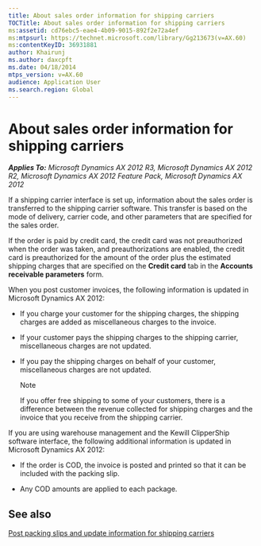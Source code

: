 ```yaml
---
title: About sales order information for shipping carriers
TOCTitle: About sales order information for shipping carriers
ms:assetid: cd76ebc5-eae4-4b09-9015-892f2e72a4ef
ms:mtpsurl: https://technet.microsoft.com/library/Gg213673(v=AX.60)
ms:contentKeyID: 36931881
author: Khairunj
ms.author: daxcpft
ms.date: 04/18/2014
mtps_version: v=AX.60
audience: Application User
ms.search.region: Global
---
```


# About sales order information for shipping carriers 


_**Applies To:** Microsoft Dynamics AX 2012 R3, Microsoft Dynamics AX 2012 R2, Microsoft Dynamics AX 2012 Feature Pack, Microsoft Dynamics AX 2012_

If a shipping carrier interface is set up, information about the sales order is transferred to the shipping carrier software. This transfer is based on the mode of delivery, carrier code, and other parameters that are specified for the sales order.

If the order is paid by credit card, the credit card was not preauthorized when the order was taken, and preauthorizations are enabled, the credit card is preauthorized for the amount of the order plus the estimated shipping charges that are specified on the **Credit card** tab in the **Accounts receivable parameters** form.

When you post customer invoices, the following information is updated in Microsoft Dynamics AX 2012:

  - If you charge your customer for the shipping charges, the shipping charges are added as miscellaneous charges to the invoice.

  - If your customer pays the shipping charges to the shipping carrier, miscellaneous charges are not updated.

  - If you pay the shipping charges on behalf of your customer, miscellaneous charges are not updated.
    

    > [!NOTE]
    > <P>If you offer free shipping to some of your customers, there is a difference between the revenue collected for shipping charges and the invoice that you receive from the shipping carrier.</P>



If you are using warehouse management and the Kewill ClipperShip software interface, the following additional information is updated in Microsoft Dynamics AX 2012:

  - If the order is COD, the invoice is posted and printed so that it can be included with the packing slip.

  - Any COD amounts are applied to each package.

## See also

[Post packing slips and update information for shipping carriers](post-packing-slips-and-update-information-for-shipping-carriers.md)

  


